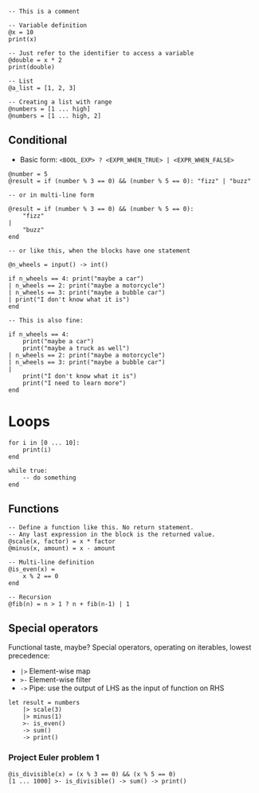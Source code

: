 
```
-- This is a comment

-- Variable definition
@x = 10
print(x)

-- Just refer to the identifier to access a variable
@double = x * 2
print(double)

-- List
@a_list = [1, 2, 3]

-- Creating a list with range
@numbers = [1 ... high]
@numbers = [1 ... high, 2]

```

## Conditional
- Basic form: `<BOOL_EXP> ? <EXPR_WHEN_TRUE> | <EXPR_WHEN_FALSE>`
```
@number = 5
@result = if (number % 3 == 0) && (number % 5 == 0): "fizz" | "buzz" 

-- or in multi-line form

@result = if (number % 3 == 0) && (number % 5 == 0):
    "fizz"
| 
    "buzz" 
end

-- or like this, when the blocks have one statement

@n_wheels = input() -> int()

if n_wheels == 4: print("maybe a car")
| n_wheels == 2: print("maybe a motorcycle")
| n_wheels == 3: print("maybe a bubble car")
| print("I don't know what it is")
end

-- This is also fine:

if n_wheels == 4: 
    print("maybe a car")
    print("maybe a truck as well")
| n_wheels == 2: print("maybe a motorcycle")
| n_wheels == 3: print("maybe a bubble car")
|
    print("I don't know what it is")
    print("I need to learn more")
end
```

# Loops
```
for i in [0 ... 10]:
    print(i)    
end

while true:
    -- do something
end
```

## Functions
```
-- Define a function like this. No return statement.
-- Any last expression in the block is the returned value.
@scale(x, factor) = x * factor 
@minus(x, amount) = x - amount 

-- Multi-line definition
@is_even(x) =
    x % 2 == 0
end

-- Recursion
@fib(n) = n > 1 ? n + fib(n-1) | 1
```

## Special operators
Functional taste, maybe?
Special operators, operating on iterables, lowest precedence:
- `|>` Element-wise map
- `>-` Element-wise filter
- `->` Pipe: use the output of LHS as the input of function on RHS
```
let result = numbers
    |> scale(3)
    |> minus(1)
    >- is_even()
    -> sum()
    -> print()
```

### Project Euler problem 1
```
@is_divisible(x) = (x % 3 == 0) && (x % 5 == 0)
[1 ... 1000] >- is_divisible() -> sum() -> print()
```